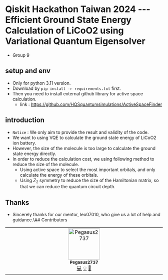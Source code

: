 # Qiskit Hackathon Taiwan 2024 --- Efficient Ground State Energy Calculation of LiCoO2 using Variational Quantum Eigensolver
* Group 9
## setup and env
* Only for python 3.11 version.
* Download by ```pip install -r requirements.txt``` first.
* Then you need to install external github library for active space calculation.
    * link : https://github.com/HQSquantumsimulations/ActiveSpaceFinder

## introduction 
* ```Notice``` : We only aim to provide the result and validity of the code.
* We want to using VQE to calculate the ground state energy of LiCoO2 ion battery. 
* However, the size of the molecule is too large to calculate the ground state energy directly. 
* In order to reduce the calculation cost, we using following method to reduce the size of the molecule.
    * Using active space to select the most important orbitals, and only calculate the energy of these orbitals.
    * Using $Z_2$ symmetry to reduce the size of the Hamiltonian matrix, so that we can reduce the quantum circuit depth.

## Thanks 
* Sincerely thanks for our mentor, leo07010, who give us a lot of help and guidance.\\## Contributors

<!-- ALL-CONTRIBUTORS-LIST:START - Do not remove or modify this section -->
<!-- prettier-ignore-start -->
<!-- markdownlint-disable -->
<table>
  <tbody>
    <tr>
      <td align="center" valign="top" width="14.28%"><a href="https://github.com/Pegasus2737"><img src="https://avatars.githubusercontent.com/u/86604394?v=4?s=100" width="100px;" alt="Pegasus2737"/><br /><sub><b>Pegasus2737</b></sub></a><br /><a href="https://github.com/Mushroom-MSL1L/2024NTUQ_Qiskit_Hackathon_VQE_Energy_Calculation/commits?author=Pegasus2737" title="Code">💻</a> <a href="#example-Pegasus2737" title="Examples">💡</a> <a href="#research-Pegasus2737" title="Research">🔬</a></td>
    </tr>
  </tbody>
</table>

<!-- markdownlint-restore -->
<!-- prettier-ignore-end -->

<!-- ALL-CONTRIBUTORS-LIST:END -->
